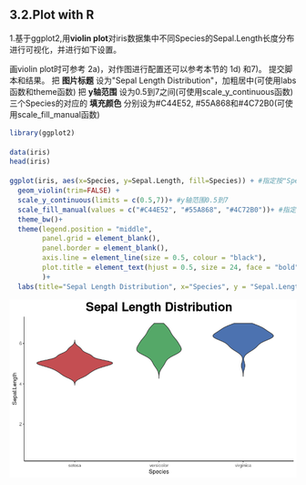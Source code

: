 ## 3.2.Plot with R

1.基于ggplot2,用**violin plot**对iris数据集中不同Species的Sepal.Length长度分布进行可视化，并进行如下设置。

画violin plot时可参考 2a)，对作图进行配置还可以参考本节的 1d) 和7)。 提交脚本和结果。
把 **图片标题** 设为"Sepal Length Distribution"，加粗居中(可使用labs函数和theme函数)
把 **y轴范围** 设为0.5到7之间(可使用scale_y_continuous函数)
三个Species的对应的 **填充颜色** 分别设为#C44E52, #55A868和#4C72B0(可使用scale_fill_manual函数)

```R
library(ggplot2)

data(iris)
head(iris)

ggplot(iris, aes(x=Species, y=Sepal.Length, fill=Species)) + #指定按"Species"填充
  geom_violin(trim=FALSE) +
  scale_y_continuous(limits = c(0.5,7))+ #y轴范围0.5到7
  scale_fill_manual(values = c("#C44E52", "#55A868", "#4C72B0"))+ #指定填充颜色
  theme_bw()+
  theme(legend.position = "middle",
        panel.grid = element_blank(),
        panel.border = element_blank(),
        axis.line = element_line(size = 0.5, colour = "black"),
        plot.title = element_text(hjust = 0.5, size = 24, face = "bold") #设置标题格式，居中加粗
        )+
  labs(title="Sepal Length Distribution", x="Species", y = "Sepal.Length") #标题内容，xy轴标题内容
```
![img](https://github.com/Bioin-Mixologist/Bioinformatics_Tutorial/blob/main/others/3.2homework.png)
